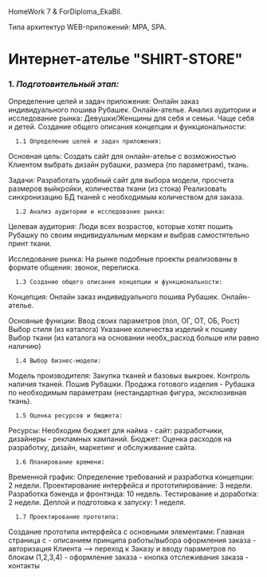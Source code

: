 HomeWork 7 & ForDiploma_EkaBil.

Типа архитектур WEB-приложений: MPA, SPA.


# Интернет-ателье "SHIRT-STORE"


### 1. **_Подготовительный этап:_**

   Определение целей и задач приложения: Онлайн заказ индивидуального пошива Рубашек. Онлайн-ателье.
   Анализ аудитории и исследование рынка: Девушки/Женщины для себя и семьи. Чаще себя и детей.
   Создание общего описания концепции и функциональности: 
   
      1.1 Определение целей и задач приложения:
   Основная цель:
   Создать сайт для онлайн-ателье с возможностью Клиентом выбрать дизайн рубашки, размера (по параметрам), ткань.

   Задачи:
      Разработать удобный сайт для выбора модели, просчета размеров выйкройки, количества ткани (из стока)
      Реализовать синхронизацию БД тканей с необходимым количеством для заказа.


      1.2 Анализ аудитории и исследование рынка:
   Целевая аудитория:
      Люди всех возрастов, которые хотят пошить Рубашку по своим индивидуальным меркам и выбрав самостятельно принт ткани.

   Исследование рынка:
      На рынке подобные проекты реализованы в формате общения: звонок, переписка. 

      1.3 Создание общего описания концепции и функциональности:
   Концепция:
   Онлайн заказ индивидуального пошива Рубашек. Онлайн-ателье.

   Основные функции:
      Ввод своих параметров (пол, ОГ, ОТ, ОБ, Рост)
      Выбор стиля (из каталога)
      Указание количества изделий к пошиву
      Выбор ткани (из каталога на основании необх_расход больше или равно наличию)
 
      1.4 Выбор бизнес-модели:
   Модель производителя:
      Закупка тканей и базовых выкроек. Контроль наличия тканей.
      Пошив Рубашки.
      Продажа готового изделия - Рубашка по необходимым параметрам (нестандартная фигура, эксклюзивная ткань).

      1.5 Оценка ресурсов и бюджета:
   Ресурсы:
      Необходим бюджет для найма 
         -  сайт: разработчики, дизайнеры
         -  рекламных кампаний.
   Бюджет:
      Оценка расходов на разработку, дизайн, маркетинг и обслуживание сайта.

      1.6 Планирование времени:
   Временной график:
      Определение требований и разработка концепции: 2 недели.
      Проектирование интерфейса и прототипирование: 3 недели.
      Разработка бэкенда и фронтэнда: 10 недель.
      Тестирование и доработка: 2 недели.
      Деплой и подготовка к запуску: 1 неделя.

      1.7 Проектирование прототипа:
   Создание прототипа интерфейса с основными элементами:
      Главная страница с 
         - описанием принципа работы/выбора оформления заказа 
         - авторизация Клиента --> переход к Заказу и вводу параметров по блокам (1,2,3,4)
         - оформление заказа
         - кнопка отслеживания заказа
         - контакты